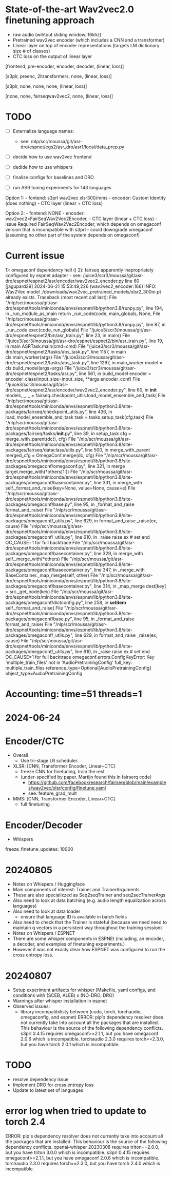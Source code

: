 
# State-of-the-art Wav2vec2.0 finetuning approach
- raw audio (wihtout sliding window. 16khz)
- Pretrained wav2vec encoder (which includes a CNN and a transformer)
- Linear layer on top of encoder representations (targets LM dictionary size # of classes)
- CTC loss on the output of linear layer



[frontend, pre-encoder, encoder, decoder,  (linear, loss)]


[s3plr, preenc, 2ltransformers, none, (linear, loss)]

[s3plr, none, none, none, (linear, loss)]

[none, none, fairseqwav2vec2, none, (linear, loss)]


# TODO
- [ ] Externalize language names:
    - see: /nlp/scr/moussa/git/asr-dro/espnet/egs2/asr_dro/asr1/local/data_prep.py
- [ ] decide how to use wav2vec frontend
- [ ] dedide how to use whispers
- [ ] finalize configs for baselines and DRO
- [ ] run ASR tuning experiments for 143 languages 
 

Option 1:
    - fontend: s3prl wav2vec xlsr300/mms
    - encoder: Custom Identity (does nothing)
    - CTC layer (linear + CTC loss)



Option 2:
    - fontend: NONE
    - encoder: wav2vec2=FairSeqWav2Vec2Encoder,
    - CTC layer (linear + CTC loss)
        - issue Required FairSeqWav2Vec2Encoder, which depends on omegaconf version that is incompatible with s3prl
            - could downgrade omegaconf (assuming no other part of the system depends on omegaconf)




# Current issue
1): omegaconf dependency hell ()
2): fairseq apparently inapropriately configured by espnet adapter
    - see: /juice3/scr3/moussa/git/asr-dro/espnet/espnet2/asr/encoder/wav2vec2_encoder.py line 60
[jagupard29] 2024-06-21 15:53:49,226 (wav2vec2_encoder:166) INFO: Wav2Vec model ./downloads/wav2vec_pretrained_models/xlsr2_300m.pt already exists.
Traceback (most recent call last):
  File "/nlp/scr/moussa/git/asr-dro/espnet/tools/miniconda/envs/espnet/lib/python3.8/runpy.py", line 194, in _run_module_as_main
    return _run_code(code, main_globals, None,
  File "/nlp/scr/moussa/git/asr-dro/espnet/tools/miniconda/envs/espnet/lib/python3.8/runpy.py", line 87, in _run_code
    exec(code, run_globals)
  File "/juice3/scr3/moussa/git/asr-dro/espnet/espnet2/bin/asr_train.py", line 23, in <module>
    main()
  File "/juice3/scr3/moussa/git/asr-dro/espnet/espnet2/bin/asr_train.py", line 19, in main
    ASRTask.main(cmd=cmd)
  File "/juice3/scr3/moussa/git/asr-dro/espnet/espnet2/tasks/abs_task.py", line 1157, in main
    cls.main_worker(args)
  File "/juice3/scr3/moussa/git/asr-dro/espnet/espnet2/tasks/abs_task.py", line 1267, in main_worker
    model = cls.build_model(args=args)
  File "/juice3/scr3/moussa/git/asr-dro/espnet/espnet2/tasks/asr.py", line 561, in build_model
    encoder = encoder_class(input_size=input_size, **args.encoder_conf)
  File "/juice3/scr3/moussa/git/asr-dro/espnet/espnet2/asr/encoder/wav2vec2_encoder.py", line 60, in __init__
    models, _, _ = fairseq.checkpoint_utils.load_model_ensemble_and_task(
  File "/nlp/scr/moussa/git/asr-dro/espnet/tools/miniconda/envs/espnet/lib/python3.8/site-packages/fairseq/checkpoint_utils.py", line 436, in load_model_ensemble_and_task
    task = tasks.setup_task(cfg.task)
  File "/nlp/scr/moussa/git/asr-dro/espnet/tools/miniconda/envs/espnet/lib/python3.8/site-packages/fairseq/tasks/__init__.py", line 39, in setup_task
    cfg = merge_with_parent(dc(), cfg)
  File "/nlp/scr/moussa/git/asr-dro/espnet/tools/miniconda/envs/espnet/lib/python3.8/site-packages/fairseq/dataclass/utils.py", line 500, in merge_with_parent
    merged_cfg = OmegaConf.merge(dc, cfg)
  File "/nlp/scr/moussa/git/asr-dro/espnet/tools/miniconda/envs/espnet/lib/python3.8/site-packages/omegaconf/omegaconf.py", line 321, in merge
    target.merge_with(*others[1:])
  File "/nlp/scr/moussa/git/asr-dro/espnet/tools/miniconda/envs/espnet/lib/python3.8/site-packages/omegaconf/basecontainer.py", line 331, in merge_with
    self._format_and_raise(key=None, value=None, cause=e)
  File "/nlp/scr/moussa/git/asr-dro/espnet/tools/miniconda/envs/espnet/lib/python3.8/site-packages/omegaconf/base.py", line 95, in _format_and_raise
    format_and_raise(
  File "/nlp/scr/moussa/git/asr-dro/espnet/tools/miniconda/envs/espnet/lib/python3.8/site-packages/omegaconf/_utils.py", line 629, in format_and_raise
    _raise(ex, cause)
  File "/nlp/scr/moussa/git/asr-dro/espnet/tools/miniconda/envs/espnet/lib/python3.8/site-packages/omegaconf/_utils.py", line 610, in _raise
    raise ex  # set end OC_CAUSE=1 for full backtrace
  File "/nlp/scr/moussa/git/asr-dro/espnet/tools/miniconda/envs/espnet/lib/python3.8/site-packages/omegaconf/basecontainer.py", line 329, in merge_with
    self._merge_with(*others)
  File "/nlp/scr/moussa/git/asr-dro/espnet/tools/miniconda/envs/espnet/lib/python3.8/site-packages/omegaconf/basecontainer.py", line 347, in _merge_with
    BaseContainer._map_merge(self, other)
  File "/nlp/scr/moussa/git/asr-dro/espnet/tools/miniconda/envs/espnet/lib/python3.8/site-packages/omegaconf/basecontainer.py", line 314, in _map_merge
    dest[key] = src._get_node(key)
  File "/nlp/scr/moussa/git/asr-dro/espnet/tools/miniconda/envs/espnet/lib/python3.8/site-packages/omegaconf/dictconfig.py", line 258, in __setitem__
    self._format_and_raise(
  File "/nlp/scr/moussa/git/asr-dro/espnet/tools/miniconda/envs/espnet/lib/python3.8/site-packages/omegaconf/base.py", line 95, in _format_and_raise
    format_and_raise(
  File "/nlp/scr/moussa/git/asr-dro/espnet/tools/miniconda/envs/espnet/lib/python3.8/site-packages/omegaconf/_utils.py", line 629, in format_and_raise
    _raise(ex, cause)
  File "/nlp/scr/moussa/git/asr-dro/espnet/tools/miniconda/envs/espnet/lib/python3.8/site-packages/omegaconf/_utils.py", line 610, in _raise
    raise ex  # set end OC_CAUSE=1 for full backtrace
omegaconf.errors.ConfigKeyError: Key 'multiple_train_files' not in 'AudioPretrainingConfig'
	full_key: multiple_train_files
	reference_type=Optional[AudioPretrainingConfig]
	object_type=AudioPretrainingConfig
# Accounting: time=51 threads=1




# 2024-06-24
# Encoder/CTC
- Overall
  - Use tri-stage LR scheduler.
- XLSR: [CNN, Transformer Encoder, Linear+CTC]
  - freeze CNN for finetuning, train the rest
  - (under-specified by paper. Martijn found this in fairserq code)
    - https://github.com/facebookresearch/fairseq/blob/main/examples/wav2vec/xlsr/config/finetune.yaml
    - see: feature_grad_mult
- MMS: [CNN, Transformer Encoder, Linear+CTC]
  - full finetuning
# Encoder/Decoder
- Whispers

 freeze_finetune_updates: 10000




 # 20240805
 - Notes on Whispers / Huggingface
 - Main components of interest: Trainer and TrainerArguments
  - These are also specialixzed as Seq2seqTrainer and seq2secTrainerArgs
  - Also need to look at data batching (e.g. audio length equalization across languages)
  - Also need to look at data loader
    - ensure that language ID is available in batch fields
  - Also need to check that the Trainer is stateful (because we need need to maintain q vectors in a persistent way throughout the training session)
- Notes on Whispers / ESPNET
- There are some whisper components in ESPNEt (including, an encoder, a decoder, and examples of finetuning experiments.)
- However it was not exacly clear how ESPNET was configured to run the cross entropy loss.


# 20240807
- Setup experiment artifacts for whisper (Makefile, yaml configs, and conditions with (SCEB, ALEB) x (NO-DRO, DRO)
- Warnings after whisper installation in espnet
- Observed issues:
  - library incompatibilisty between (cuda, torch, torchaudio, omegaconfig, and espnet)
ERROR: pip's dependency resolver does not currently take into account all the packages that are installed. This behaviour is the source of the following dependency conflicts.
s3prl 0.4.15 requires omegaconf>=2.1.1, but you have omegaconf 2.0.6 which is incompatible.
torchaudio 2.3.0 requires torch==2.3.0, but you have torch 2.0.1 which is incompatible.

# TODO
- resolve dependency issue
- Implement DRO for cross entropy loss
- Update to latest set of languages


# error log when tried to update to torch 2.4
ERROR: pip's dependency resolver does not currently take into account all the packages that are installed. This behaviour is the source of the following dependency conflicts.
openai-whisper 20230308 requires triton==2.0.0, but you have triton 3.0.0 which is incompatible.
s3prl 0.4.15 requires omegaconf>=2.1.1, but you have omegaconf 2.0.6 which is incompatible.
torchaudio 2.3.0 requires torch==2.3.0, but you have torch 2.4.0 which is incompatible.